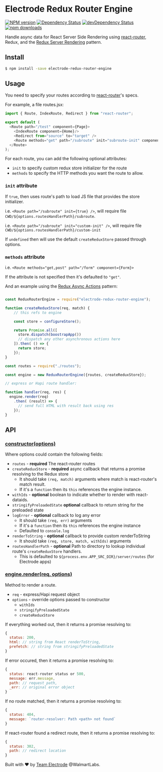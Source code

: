 # Electrode Redux Router Engine

[![NPM version][npm-image]][npm-url] [![Dependency Status][daviddm-image]][daviddm-url] [![devDependency Status][daviddm-dev-image]][daviddm-dev-url] [![npm downloads][npm-downloads-image]][npm-downloads-url]

Handle async data for React Server Side Rendering using [react-router], Redux, and the [Redux Server Rendering] pattern.

## Install

```bash
$ npm install -save electrode-redux-router-engine
```

## Usage

You need to specify your routes according to [react-router]'s specs.

For example, a file routes.jsx:

```js
import { Route, IndexRoute, Redirect } from "react-router";

export default (
  <Route path="/test" component={Page}>
    <IndexRoute component={Home}/>
    <Redirect from="source" to="target" />
    <Route methods="get" path="/subroute" init="subroute-init" component={SubRoute} />
  </Route>
);
```

For each route, you can add the following optional attributes:

-  `init` to specify custom redux store initializer for the route
-  `methods` to specify the HTTP methods you want the route to allow.

### `init` attribute

If `true`, then uses route's path to load JS file that provides the store initializer.

i.e. `<Route path="/subroute" init={true} />`, will require file `CWD/${options.routesHandlerPath}/subroute`.

i.e. `<Route path="/subroute" init="custom-init" />`, will require file `CWD/${options.routesHandlerPath}/custom-init`

If `undefined` then will use the default `createReduxStore` passed through options.

### `methods` attribute

i.e. `<Route methods="get,post" path="/form" component={Form}>`

If the attribute is not specified then it's defaulted to `"get"`.

And an example using the [Redux Async Actions] pattern:

```js

const ReduxRouterEngine = require("electrode-redux-router-engine");

function createReduxStore(req, match) {
    // this refs to engine

    const store = configureStore();

    return Promise.all([
      store.dispatch(boostrapApp())
      // dispatch any other asynchronous actions here
    ]).then( () => {
      return store;
    });
}

const routes = require("./routes");

const engine = new ReduxRouterEngine({routes, createReduxStore});

// express or Hapi route handler:

function handler(req, res) {
  engine.render(req)
    .then( (result) => {
      // send full HTML with result back using res
    });
}
```

## API

### [constructor(options)]()

Where options could contain the following fields:

  - `routes` - **required** The react-router routes
  - `createReduxStore` - **required** async callback that returns a promise resolving to the Redux store
    - It should take `(req, match)` arguments where match is react-router's match result.
    - If it's a `function` then its `this` references the engine instance.
  - `withIds` - **optional** boolean to indicate whether to render with react-dataids.
  - `stringifyPreloadedState` **optional** callback to return string for the preloaded state
  - `logError` - **optional** callback to log any error
    - It should take `(req, err)` arguments
    - If it's a `function` then its `this` references the engine instance
    - Defaulted to `console.log`
  - `renderToString` - **optional** callback to provide custom renderToString
    - It should take `(req, store, match, withIds)` arguments
  - `routesHandlerPath` - **optional** Path to directory to lookup individual route's `createReduxStore` handlers.
    - This is defaulted to `${process.env.APP_SRC_DIR}/server/routes` (for Electrode apps)

### [engine.render(req, options)]()

Method to render a route.

  - `req` - express/Hapi request object
  - `options` - override options passed to constructor
    - `withIds`
    - `stringifyPreloadedState`
    - `createReduxStore`

If everything worked out, then it returns a promise resolving to:

```js
{
  status: 200,
  html: // string from React renderToString,
  prefetch: // string from stringifyPreloadedState
}
```

If error occured, then it returns a promise resolving to:

```js
{
  status: react-router status or 500,
  message: err.message,
  path: // request path,
  _err: // original error object
}
```

If no route matched, then it returns a promise resolving to:

```js
{
  status: 404,
  message: `router-resolver: Path <path> not found`
}
```

If react-router found a redirect route, then it returns a promise resolving to:

```js
{
  status: 302,
  path: // redirect location
}
```

Built with :heart: by [Team Electrode](https://github.com/orgs/electrode-io/people) @WalmartLabs.

[Redux Async Actions]: http://redux.js.org/docs/advanced/AsyncActions.html
[Redux Server Rendering]: http://redux.js.org/docs/recipes/ServerRendering.html
[react-router]: https://github.com/reactjs/react-router
[npm-image]: https://badge.fury.io/js/electrode-redux-router-engine.svg
[npm-url]: https://npmjs.org/package/electrode-redux-router-engine
[daviddm-image]: https://david-dm.org/electrode-io/electrode/status.svg?path=packages/electrode-redux-router-engine
[daviddm-url]: https://david-dm.org/electrode-io/electrode?path=packages/electrode-redux-router-engine
[daviddm-dev-image]:https://david-dm.org/electrode-io/electrode/dev-status.svg?path=packages/electrode-redux-router-engine
[daviddm-dev-url]:https://david-dm.org/electrode-io/electrode?path=packages/electrode-redux-router-engine?type-dev
[npm-downloads-image]:https://img.shields.io/npm/dm/electrode-redux-router-engine.svg
[npm-downloads-url]:https://www.npmjs.com/package/electrode-redux-router-engine
